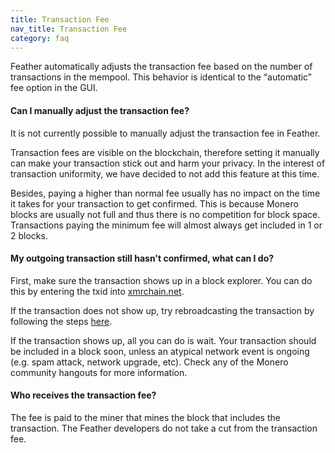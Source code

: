 ```yaml
---
title: Transaction Fee
nav_title: Transaction Fee
category: faq
---
```


Feather automatically adjusts the transaction fee based on the number of transactions in the mempool. This behavior is identical to the “automatic” fee option in the GUI.

#### Can I manually adjust the transaction fee?

It is not currently possible to manually adjust the transaction fee in Feather.

Transaction fees are visible on the blockchain, therefore setting it manually can make your transaction stick out and harm your privacy. In the interest of transaction uniformity, we have decided to not add this feature at this time.

Besides, paying a higher than normal fee usually has no impact on the time it takes for your transaction to get confirmed. This is because Monero blocks are usually not full and thus there is no competition for block space. Transactions paying the minimum fee will almost always get included in 1 or 2 blocks.


#### My outgoing transaction still hasn't confirmed, what can I do?

First, make sure the transaction shows up in a block explorer. You can do this by entering the txid into [xmrchain.net](https://xmrchain.net).

If the transaction does not show up, try rebroadcasting the transaction by following the steps [here](failed-tx).

If the transaction shows up, all you can do is wait. Your transaction should be included in a block soon, unless an atypical network event is ongoing (e.g. spam attack, network upgrade, etc). Check any of the Monero community hangouts for more information.

#### Who receives the transaction fee?

The fee is paid to the miner that mines the block that includes the transaction. The Feather developers do not take a cut from the transaction fee.
